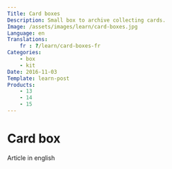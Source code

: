 ```yaml
---
Title: Card boxes
Description: Small box to archive collecting cards.
Image: /assets/images/learn/card-boxes.jpg
Language: en
Translations:
    fr : ?/learn/card-boxes-fr
Categories:
    - box
    - kit
Date: 2016-11-03
Template: learn-post
Products:
    - 13
    - 14
    - 15
---
```


# Card box

Article in english